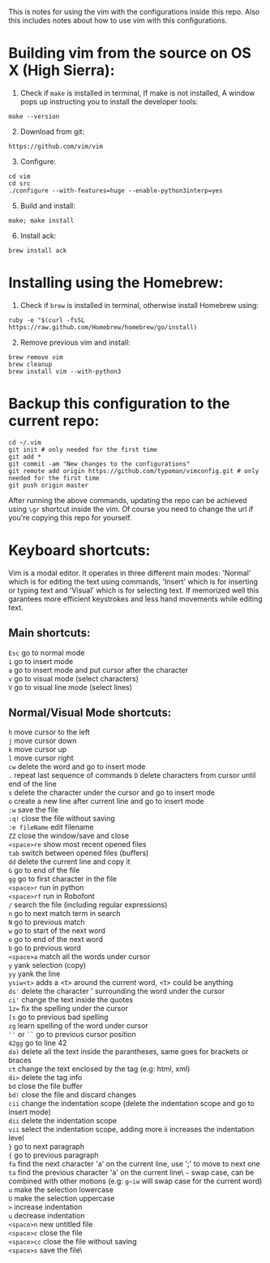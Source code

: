 This is notes for using the vim with the configurations inside this repo. Also this includes notes about how to use vim with this configurations.
# Building vim from the source on OS X (High Sierra):
1. Check if `make` is installed in terminal, If make is not installed, A window pops up instructing you to install the developer tools:
```
make --version
```
2. Download from git:
```
https://github.com/vim/vim
```
3. Configure:
```
cd vim
cd src
./configure --with-features=huge --enable-python3interp=yes
```
5. Build and install:
```
make; make install
```
6. Install ack:
```
brew install ack
```

# Installing using the Homebrew:
1. Check if `brew` is installed in terminal, otherwise install Homebrew using:
```
ruby -e "$(curl -fsSL https://raw.github.com/Homebrew/homebrew/go/install)
```
2. Remove previous vim and install:
```
brew remove vim
brew cleanup
brew install vim --with-python3
```

# Backup this configuration to the current repo:
```
cd ~/.vim
git init # only needed for the first time
git add *
git commit -am "New changes to the configurations"
git remote add origin https://github.com/typoman/vimconfig.git # only needed for the first time
git push origin master
```
After running the above commands, updating the repo can be achieved using `\gr` shortcut inside the vim. Of course you need to change the url if you're copying this repo for yourself.

# Keyboard shortcuts:
Vim is a modal editor. It operates in three different main modes: 'Normal' which is for editing the text using commands, 'Insert' which is for inserting or typing text and 'Visual' which is for selecting text. If memorized well this garantees more efficient keystrokes and less hand movements while editing text.

## Main shortcuts:
`Esc` go to normal mode\
`i`   go to insert mode\
`a`   go to insert mode and put cursor after the character\
`v`   go to visual mode (select characters)\
`V`   go to visual line mode (select lines)

## Normal/Visual Mode shortcuts:
`h`   move cursor to the left\
`j`   move cursor down\
`k`   move cursor up\
`l`   move cursor right\
`cw` delete the word and go to insert mode\
`.` repeat last sequence of commands
`D` delete characters from cursor until end of the line\
`s` delete the character under the cursor and go to insert mode\
`o` create a new line after current line and go to insert mode\
`:w` save the file\
`:q!` close the file without saving\
`:e fileName` edit filename\
`ZZ` close the window/save and close\
`<space>re` show most recent opened files\
`tab` switch between opened files (buffers)\
`dd`  delete the current line and copy it\
`G` go to end of the file\
`gg`  go to first character in the file\
`<space>r`  run in python\
`<space>rf` run in Robofont\
`/`   search the file (including regular expressions)\
`n`   go to next match term in search\
`N`   go to previous match\
`w`   go to start of the next word\
`e`   go to end of the next word\
`b`   go to previous word\
`<space>a`  match all the words under cursor\
`y`   yank selection (copy)\
`yy` yank the line\
`ysiw<t>` adds a \<t\> around the current word, \<t\> could be anything\
`ds'` delete the character ' surrounding the word under the cursor\
`ci'` change the text inside the quotes\
`1z=` fix the spelling under the cursor\
`[s` go to previous bad spelling\
`zg` learn spelling of the word under cursor\
`''` or ``` `` ``` go to previous cursor position\
`42gg` go to line 42\
`da)` delete all the text inside the parantheses, same goes for brackets or braces\
`ct` change the text enclosed by the tag (e.g: html, xml)\
`di>` delete the tag info\
`bd` close the file buffer\
`bd!` close the file and discard changes\
`cii` change the indentation scope (delete the indentation scope and go to insert mode)\
`dii` delete the indentation scope\
`vii` select the indentation scope, adding more ii increases the indentation level\
`}` go to next paragraph\
`{` go to previous paragraph\
`fa` find the next character 'a' on the current line, use ';' to move to next one\
`ta` find the previous character 'a' on the current line\ 
`~` swap case, can be combined with other motions (e.g: `g~iw` will swap case for the current word)\
`u` make the selection lowercase\
`U` make the selection uppercase\
`>` increase indentation\
`u` decrease indentation\
`<space>n` new untitled file\
`<space>c` close the file\
`<space>cc` close the file without saving\
`<space>s` save the file\

